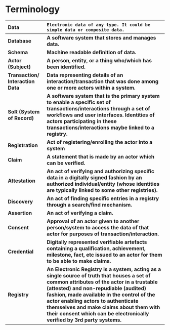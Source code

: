 # Terminology

| **Data** | **`Electronic data of any type. It could be simple data or composite data.`**  |
| :--- | :--- |
| **Database** | **A software system that stores and manages data.** |
| **Schema** | **Machine readable definition of data.** |
| **Actor \(Subject\)** | **A person, entity, or a thing who/which has been identified.** |
| **Transaction/ Interaction Data** | **Data representing details of an interaction/transaction that was done among one or more actors within a system.** |
| **SoR \(System of Record\)** | **A software system that is the primary system to enable a specific set of transactions/interactions through a set of workflows and user interfaces. Identities of actors participating in these transactions/interactions maybe linked to a registry.** |
| **Registration** | **Act of registering/enrolling the actor into a system** |
| **Claim** | **A statement that is made by an actor which can be verified.** |
| **Attestation** | **An act of verifying and authorizing specific data in a digitally signed fashion by an authorized individual/entity \(whose identities are typically linked to some other registries\).** |
| **Discovery** | **An act of finding specific entries in a registry through a search/find mechanism.**  |
| **Assertion** | **An act of verifying a claim.** |
| **Consent** | **Approval of an actor given to another person/system to access the data of that actor for purposes of transaction/interaction.** |
| **Credential** | **Digitally represented verifiable artefacts containing a qualification, achievement, milestone, fact, etc issued to an actor for them to be able to make claims.** |
| **Registry** | **An Electronic Registry is a system, acting as a single source of truth that houses a set of common attributes of the actor in a trustable \(attested\) and non-repudiable \(audited\) fashion, made available in the control of the actor enabling actors to authenticate themselves and make claims about them with their consent which can be electronically verified by 3rd party systems.** |

